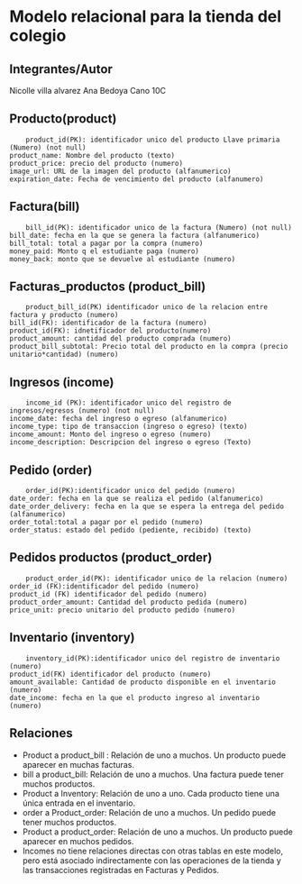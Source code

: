 # Modelo relacional para la tienda del colegio

## Integrantes/Autor 
Nicolle villa alvarez 
Ana Bedoya Cano
10C

## Producto(product)
        product_id(PK): identificador unico del producto Llave primaria (Numero) (not null)
    product_name: Nombre del producto (texto)
    product_price: precio del producto (numero)
    image_url: URL de la imagen del producto (alfanumerico)
    expiration_date: Fecha de vencimiento del producto (alfanumero) 

## Factura(bill)
        bill_id(PK): identificador unico de la factura (Numero) (not null)
    bill_date: fecha en la que se genera la factura (alfanumerico)
    bill_total: total a pagar por la compra (numero)
    money_paid: Monto q el estudiante paga (numero)
    money_back: monto que se devuelve al estudiante (numero)
   

## Facturas_productos (product_bill)
        product_bill_id(PK) identificador unico de la relacion entre factura y producto (numero)
    bill_id(FK): identificador de la factura (numero)
    product_id(FK): idnetificador del producto(numero)
    product_amount: cantidad del producto comprada (numero)
    product_bill_subtotal: Precio total del producto en la compra (precio unitario*cantidad) (numero)

## Ingresos (income)
        income_id (PK): identificador unico del registro de ingresos/egresos (numero) (not null)
    income_date: fecha del ingreso o egreso (alfanumerico)
    income_type: tipo de transaccion (ingreso o egreso) (texto)
    income_amount: Monto del ingreso o egreso (numero)
    income_description: Descripcion del ingreso o egreso (Texto)

## Pedido (order)
        order_id(PK):identificador unico del pedido (numero)
    date_order: fecha en la que se realiza el pedido (alfanumerico)
    date_order_delivery: fecha en la que se espera la entrega del pedido (alfanumerico)
    order_total:total a pagar por el pedido (numero)
    order_status: estado del pedido (pediente, recibido) (texto)

## Pedidos productos (product_order)
        product_order_id(PK): identificador unico de la relacion (numero)
    order_id (FK):identificador del pedido (numero)
    product_id (FK) identificador del pedido (numero)
    product_order_amount: Cantidad del producto pedida (numero)
    price_unit: precio unitario del producto pedido (numero)

## Inventario (inventory)
        inventory_id(PK):identificador unico del registro de inventario (numero)
    product_id(FK) identificador del producto (numero)
    amount_available: Cantidad de producto disponible en el inventario (numero)
    date_income: fecha en la que el producto ingreso al inventario (numero)

## Relaciones
- Product a product_bill : Relación de uno a muchos. Un producto puede aparecer en muchas facturas.
- bill a product_bill: Relación de uno a muchos. Una factura puede tener muchos productos.
- Product a Inventory: Relación de uno a uno. Cada producto tiene una única entrada en el inventario.
- order a Product_order: Relación de uno a muchos. Un pedido puede tener muchos productos.
- Product a product_order: Relación de uno a muchos. Un producto puede aparecer en muchos pedidos.
- Incomes no tiene relaciones directas con otras tablas en este modelo, pero está asociado indirectamente con las operaciones de la tienda y las transacciones registradas en Facturas y Pedidos.
        
